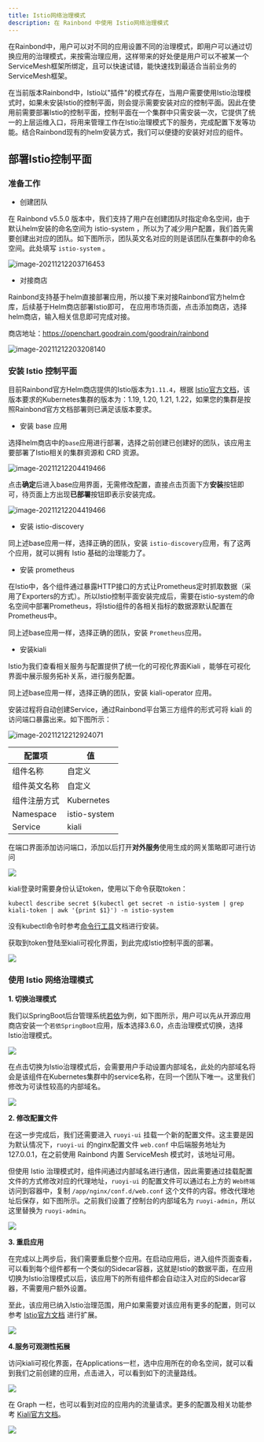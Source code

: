```yaml
---
title: Istio网络治理模式
description: 在 Rainbond 中使用 Istio网络治理模式
---
```



在Rainbond中，用户可以对不同的应用设置不同的治理模式，即用户可以通过切换应用的治理模式，来按需治理应用，这样带来的好处便是用户可以不被某一个ServiceMesh框架所绑定，且可以快速试错，能快速找到最适合当前业务的ServiceMesh框架。

在当前版本Rainbond中，Istio以"插件"的模式存在，当用户需要使用Istio治理模式时，如果未安装Istio的控制平面，则会提示需要安装对应的控制平面。因此在使用前需要部署Istio的控制平面，控制平面在一个集群中只需安装一次，它提供了统一的上层运维入口，将用来管理工作在Istio治理模式下的服务，完成配置下发等功能。结合Rainbond现有的helm安装方式，我们可以便捷的安装好对应的组件。

## 部署Istio控制平面

### 准备工作

- 创建团队

在 Rainbond v5.5.0 版本中，我们支持了用户在创建团队时指定命名空间，由于默认helm安装的命名空间为 istio-system ，所以为了减少用户配置，我们首先需要创建出对应的团队。如下图所示，团队英文名对应的则是该团队在集群中的命名空间。此处填写 `istio-system` 。

![image-20211212203716453](https://ghproxy.com/https://raw.githubusercontent.com/yangkaa/images/main/works/image-20211212203716453.png)

- 对接商店

Rainbond支持基于helm直接部署应用，所以接下来对接Rainbond官方helm仓库，后续基于Helm商店部署Istio即可， 在应用市场页面，点击添加商店，选择helm商店，输入相关信息即可完成对接。

商店地址：https://openchart.goodrain.com/goodrain/rainbond 

![image-20211212203208140](https://ghproxy.com/https://raw.githubusercontent.com/yangkaa/images/main/works/image-20211212203208140.png)



### 安装 Istio 控制平面

目前Rainbond官方Helm商店提供的Istio版本为`1.11.4`，根据 [Istio官方文档](https://istio.io/latest/docs/releases/supported-releases/)，该版本要求的Kubernetes集群的版本为：1.19, 1.20, 1.21, 1.22，如果您的集群是按照Rainbond官方文档部署则已满足该版本要求。

- 安装 base 应用

选择helm商店中的`base`应用进行部署，选择之前创建已创建好的团队，该应用主要部署了Istio相关的集群资源和 CRD 资源。

![image-20211212204419466](https://ghproxy.com/https://raw.githubusercontent.com/yangkaa/images/main/works/image-20211212204419466.png) 

点击**确定**后进入base应用界面，无需修改配置，直接点击页面下方**安装**按钮即可，待页面上方出现**已部署**按钮即表示安装完成。

![image-20211212204419466](https://grstatic.oss-cn-shanghai.aliyuncs.com/docs/5.5/user-manual/app-manage/deploy-istio/base.png)



- 安装 istio-discovery 

同上述base应用一样，选择正确的团队，安装 `istio-discovery`应用，有了这两个应用，就可以拥有 Istio 基础的治理能力了。

- 安装 prometheus

在Istio中，各个组件通过暴露HTTP接口的方式让Prometheus定时抓取数据（采用了Exporters的方式）。所以Istio控制平面安装完成后，需要在istio-system的命名空间中部署Prometheus，将Istio组件的各相关指标的数据源默认配置在Prometheus中。

同上述base应用一样，选择正确的团队，安装 `Prometheus`应用。


- 安装kiali

Istio为我们查看相关服务与配置提供了统一化的可视化界面Kiali ，能够在可视化界面中展示服务拓补关系，进行服务配置。

同上述base应用一样，选择正确的团队，安装 kiali-operator 应用。


安装过程将自动创建Service，通过Rainbond平台第三方组件的形式可将 kiali 的访问端口暴露出来。如下图所示：

![image-20211212212924071](https://ghproxy.com/https://raw.githubusercontent.com/yangkaa/images/main/works/image-20211212212924071.png)

|配置项|值|
| --- | --- |
|组件名称|自定义|
|组件英文名称|自定义|
|组件注册方式|Kubernetes|
|Namespace|istio-system|
|Service|kiali|


在端口界面添加访问端口，添加以后打开**对外服务**使用生成的网关策略即可进行访问

![](https://grstatic.oss-cn-shanghai.aliyuncs.com/docs/5.5/user-manual/app-manage/deploy-istio/port.jpg)


kiali登录时需要身份认证token，使用以下命令获取token：

```
kubectl describe secret $(kubectl get secret -n istio-system | grep kiali-token | awk '{print $1}') -n istio-system
```

没有kubectl命令时参考[命令行工具](/docs/ops-guide/tools/kubectl/)文档进行安装。

获取到token登陆至kiali可视化界面，到此完成Istio控制平面的部署。

![](https://grstatic.oss-cn-shanghai.aliyuncs.com/docs/5.5/user-manual/app-manage/deploy-istio/dashboard.jpg)



### 使用 Istio 网络治理模式

**1. 切换治理模式**

我们以SpringBoot后台管理系统[若依](https://gitee.com/y_project/RuoYi)为例，如下图所示，用户可以先从开源应用商店安装一个`若依SpringBoot`应用，版本选择3.6.0，点击治理模式切换，选择Istio治理模式。

![](https://grstatic.oss-cn-shanghai.aliyuncs.com/docs/5.5/user-manual/app-manage/deploy-istio/network.jpg)

在点击切换为Istio治理模式后，会需要用户手动设置内部域名，此处的内部域名将会是该组件在Kubernetes集群中的service名称，在同一个团队下唯一。这里我们修改为可读性较高的内部域名。

![](https://grstatic.oss-cn-shanghai.aliyuncs.com/docs/5.5/user-manual/app-manage/deploy-istio/model.png)

**2. 修改配置文件**

在这一步完成后，我们还需要进入 `ruoyi-ui` 挂载一个新的配置文件。这主要是因为默认情况下，`ruoyi-ui` 的nginx配置文件 `web.conf`  中后端服务地址为 127.0.0.1，在之前使用 Rainbond 内置 ServiceMesh 模式时，该地址可用。

但使用 Istio 治理模式时，组件间通过内部域名进行通信，因此需要通过挂载配置文件的方式修改对应的代理地址，`ruoyi-ui` 的配置文件可以通过右上方的 `Web终端` 访问到容器中，复制 `/app/nginx/conf.d/web.conf` 这个文件的内容。修改代理地址后保存，如下图所示。之前我们设置了控制台的内部域名为 `ruoyi-admin`，所以这里替换为 `ruoyi-admin`。

![](https://grstatic.oss-cn-shanghai.aliyuncs.com/docs/5.5/user-manual/app-manage/deploy-istio/conf.jpg)

**3. 重启应用**

在完成以上两步后，我们需要重启整个应用。在启动应用后，进入组件页面查看，可以看到每个组件都有一个类似的Sidecar容器，这就是Istio的数据平面，在应用切换为Istio治理模式以后，该应用下的所有组件都会自动注入对应的Sidecar容器，不需要用户额外设置。

至此，该应用已纳入Istio治理范围，用户如果需要对该应用有更多的配置，则可以参考 [Istio官方文档](https://istio.io/latest/docs/setup/getting-started/#dashboard) 进行扩展。

![](https://grstatic.oss-cn-shanghai.aliyuncs.com/docs/5.5/user-manual/app-manage/deploy-istio/dataplane.png)

**4.服务可观测性拓展**

访问kiali可视化界面，在Applications一栏，选中应用所在的命名空间，就可以看到我们之前创建的应用，点击进入，可以看到如下的流量路线。

![](https://grstatic.oss-cn-shanghai.aliyuncs.com/docs/5.5/user-manual/app-manage/deploy-istio/overview.png)

在 Graph 一栏，也可以看到对应的应用内的流量请求。更多的配置及相关功能参考 [Kiali官方文档](https://kiali.io/docs/installation/quick-start/)。

![](https://grstatic.oss-cn-shanghai.aliyuncs.com/docs/5.5/user-manual/app-manage/deploy-istio/display.png)

